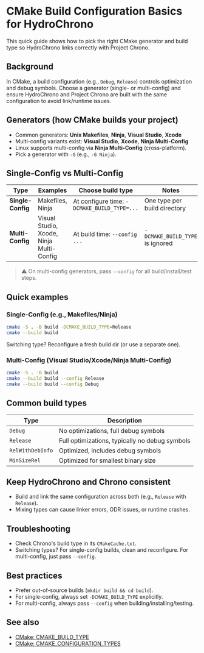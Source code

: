 # CMake Build Configuration Basics for HydroChrono

This quick guide shows how to pick the right CMake generator and build type so HydroChrono links correctly with Project Chrono.

## Background

In CMake, a build configuration (e.g., `Debug`, `Release`) controls optimization and debug symbols. Choose a generator (single- or multi-config) and ensure HydroChrono and Project Chrono are built with the same configuration to avoid link/runtime issues.

## Generators (how CMake builds your project)

- Common generators: **Unix Makefiles**, **Ninja**, **Visual Studio**, **Xcode**
- Multi-config variants exist: **Visual Studio**, **Xcode**, **Ninja Multi-Config**
- Linux supports multi-config via **Ninja Multi-Config** (cross-platform).
- Pick a generator with `-G` (e.g., `-G Ninja`).

## Single-Config vs Multi-Config

| Type              | Examples                                  | Choose build type                     | Notes |
| ----------------- | ------------------------------------------ | ------------------------------------- | ----- |
| **Single-Config** | Makefiles, Ninja                           | At configure time: `-DCMAKE_BUILD_TYPE=...` | One type per build directory |
| **Multi-Config**  | Visual Studio, Xcode, Ninja Multi-Config   | At build time: `--config ...`         | `-DCMAKE_BUILD_TYPE` is ignored |

> ⚠️ On multi-config generators, pass `--config` for all build/install/test steps.

## Quick examples

### Single-Config (e.g., Makefiles/Ninja)
```bash
cmake -S . -B build -DCMAKE_BUILD_TYPE=Release
cmake --build build
```
Switching type? Reconfigure a fresh build dir (or use a separate one).

### Multi-Config (Visual Studio/Xcode/Ninja Multi-Config)
```bash
cmake -S . -B build
cmake --build build --config Release
cmake --build build --config Debug
```

## Common build types

| Type             | Description                                 |
| ---------------- | ------------------------------------------- |
| `Debug`          | No optimizations, full debug symbols        |
| `Release`        | Full optimizations, typically no debug symbols |
| `RelWithDebInfo` | Optimized, includes debug symbols           |
| `MinSizeRel`     | Optimized for smallest binary size          |

## Keep HydroChrono and Chrono consistent

- Build and link the same configuration across both (e.g., `Release` with `Release`).
- Mixing types can cause linker errors, ODR issues, or runtime crashes.

## Troubleshooting

- Check Chrono's build type in its `CMakeCache.txt`.
- Switching types? For single-config builds, clean and reconfigure. For multi-config, just pass `--config`.

## Best practices

- Prefer out-of-source builds (`mkdir build && cd build`).
- For single-config, always set `-DCMAKE_BUILD_TYPE` explicitly.
- For multi-config, always pass `--config` when building/installing/testing.

## See also

- [CMake: CMAKE\_BUILD\_TYPE](https://cmake.org/cmake/help/latest/variable/CMAKE_BUILD_TYPE.html)
- [CMake: CMAKE\_CONFIGURATION\_TYPES](https://cmake.org/cmake/help/latest/variable/CMAKE_CONFIGURATION_TYPES.html)